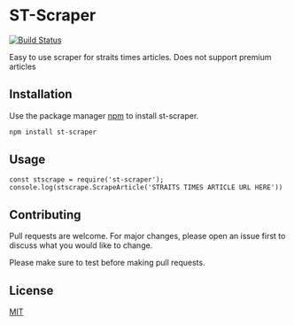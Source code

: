 # ST-Scraper
[![Build Status](https://travis-ci.com/ZacBytes/Straits-Times-Scraper.svg?branch=master)](https://travis-ci.com/ZacBytes/Straits-Times-Scraper)

Easy to use scraper for straits times articles. Does not support premium articles

## Installation

Use the package manager [npm](https://www.npmjs.com/) to install st-scraper.

```bash
npm install st-scraper
```

## Usage

```node_js
const stscrape = require('st-scraper');
console.log(stscrape.ScrapeArticle('STRAITS TIMES ARTICLE URL HERE'))
```

## Contributing
Pull requests are welcome. For major changes, please open an issue first to discuss what you would like to change.

Please make sure to test before making pull requests.

## License
[MIT](https://choosealicense.com/licenses/mit/)
